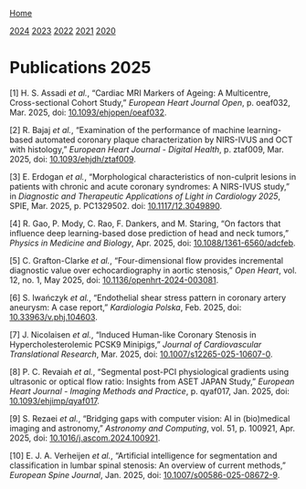 [Home](../index.md)

[2024](2024.md) [2023](2023.md) [2022](2022.md) [2021](2021.md)
[2020](2020.md)

# Publications 2025

<span class="csl-left-margin">\[1\]
</span><span class="csl-right-inline">H. S. Assadi *et al.*, “Cardiac
MRI Markers of Ageing: A Multicentre,
<span class="nocase">Cross-sectional Cohort Study</span>,” *European
Heart Journal Open*, p. oeaf032, Mar. 2025, doi:
[10.1093/ehjopen/oeaf032](https://doi.org/10.1093/ehjopen/oeaf032).</span>

<span class="csl-left-margin">\[2\]
</span><span class="csl-right-inline">R. Bajaj *et al.*, “Examination of
the performance of machine learning-based automated coronary plaque
characterization by NIRS-IVUS and OCT with histology,” *European Heart
Journal - Digital Health*, p. ztaf009, Mar. 2025, doi:
[10.1093/ehjdh/ztaf009](https://doi.org/10.1093/ehjdh/ztaf009).</span>

<span class="csl-left-margin">\[3\]
</span><span class="csl-right-inline">E. Erdogan *et al.*,
“Morphological characteristics of non-culprit lesions in patients with
chronic and acute coronary syndromes: A NIRS-IVUS study,” in *Diagnostic
and Therapeutic Applications of Light in Cardiology 2025*, SPIE, Mar.
2025, p. PC1329502. doi:
[10.1117/12.3049890](https://doi.org/10.1117/12.3049890).</span>

<span class="csl-left-margin">\[4\]
</span><span class="csl-right-inline">R. Gao, P. Mody, C. Rao, F.
Dankers, and M. Staring, “On factors that influence deep learning-based
dose prediction of head and neck tumors,” *Physics in Medicine and
Biology*, Apr. 2025, doi:
[10.1088/1361-6560/adcfeb](https://doi.org/10.1088/1361-6560/adcfeb).</span>

<span class="csl-left-margin">\[5\]
</span><span class="csl-right-inline">C. Grafton-Clarke *et al.*,
“Four-dimensional flow provides incremental diagnostic value over
echocardiography in aortic stenosis,” *Open Heart*, vol. 12, no. 1, May
2025, doi:
[10.1136/openhrt-2024-003081](https://doi.org/10.1136/openhrt-2024-003081).</span>

<span class="csl-left-margin">\[6\]
</span><span class="csl-right-inline">S. Iwańczyk *et al.*, “Endothelial
shear stress pattern in coronary artery aneurysm: A case report,”
*Kardiologia Polska*, Feb. 2025, doi:
[10.33963/v.phj.104603](https://doi.org/10.33963/v.phj.104603).</span>

<span class="csl-left-margin">\[7\]
</span><span class="csl-right-inline">J. Nicolaisen *et al.*, “Induced
<span class="nocase">Human-like Coronary Stenosis</span> in
Hypercholesterolemic PCSK9 Minipigs,” *Journal of Cardiovascular
Translational Research*, Mar. 2025, doi:
[10.1007/s12265-025-10607-0](https://doi.org/10.1007/s12265-025-10607-0).</span>

<span class="csl-left-margin">\[8\]
</span><span class="csl-right-inline">P. C. Revaiah *et al.*, “Segmental
post-PCI physiological gradients using ultrasonic or optical flow ratio:
Insights from ASET JAPAN Study,” *European Heart Journal - Imaging
Methods and Practice*, p. qyaf017, Jan. 2025, doi:
[10.1093/ehjimp/qyaf017](https://doi.org/10.1093/ehjimp/qyaf017).</span>

<span class="csl-left-margin">\[9\]
</span><span class="csl-right-inline">S. Rezaei *et al.*, “Bridging gaps
with computer vision: AI in (bio)medical imaging and astronomy,”
*Astronomy and Computing*, vol. 51, p. 100921, Apr. 2025, doi:
[10.1016/j.ascom.2024.100921](https://doi.org/10.1016/j.ascom.2024.100921).</span>

<span class="csl-left-margin">\[10\]
</span><span class="csl-right-inline">E. J. A. Verheijen *et al.*,
“Artificial intelligence for segmentation and classification in lumbar
spinal stenosis: An overview of current methods,” *European Spine
Journal*, Jan. 2025, doi:
[10.1007/s00586-025-08672-9](https://doi.org/10.1007/s00586-025-08672-9).</span>
